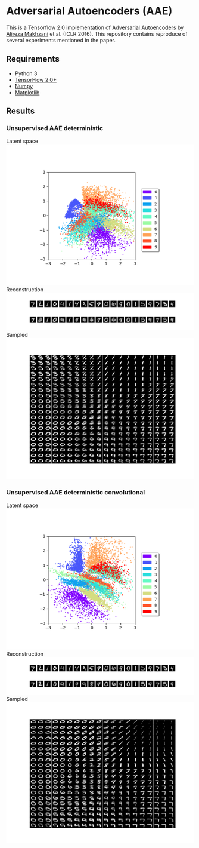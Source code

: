 # Adversarial Autoencoders (AAE)
 This is a Tensorflow 2.0 implementation of [Adversarial Autoencoders](https://arxiv.org/abs/1511.05644) by [Alireza Makhzani](http://www.alireza.ai/) et al. (ICLR 2016). This repository contains reproduce of several experiments mentioned in the paper.
 
## Requirements
- Python 3
- [TensorFlow 2.0+](https://www.tensorflow.org/)
- [Numpy](http://www.numpy.org/)
- [Matplotlib](https://matplotlib.org/)

## Results
### Unsupervised AAE deterministic
Latent space
![Latent space](figs/unsupervised_aae_deterministic/latent.png)
Reconstruction
![Latent space](figs/unsupervised_aae_deterministic/reconstruction.png)
Sampled
![Latent space](figs/unsupervised_aae_deterministic/sampling.png)

### Unsupervised AAE deterministic convolutional
Latent space
![Latent space](figs/unsupervised_aae_deterministic_convolutional/latent.png)
Reconstruction
![Latent space](figs/unsupervised_aae_deterministic_convolutional/reconstruction.png)
Sampled
![Latent space](figs/unsupervised_aae_deterministic_convolutional/sampling.png)
